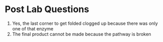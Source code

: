 # Post Lab Questions
1. Yes, the last corner to get folded clogged up because there was only one of that enzyme
2. The final product cannot be made because the pathway is broken
